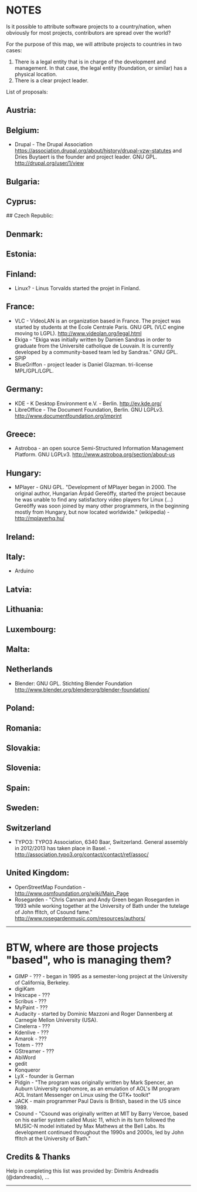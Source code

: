 NOTES
======

Is it possible to attribute software projects to a country/nation, when obviously for most projects, contributors are spread over the world?

For the purpose of this map, we will attribute projects to countries in two cases:

1) There is a legal entity that is in charge of the development and management. In that case, the legal entity (foundation, or similar) has a physical location.  
2) There is a clear project leader.

List of proposals:

## Austria:

## Belgium:

* Drupal - The Drupal Association https://association.drupal.org/about/history/drupal-vzw-statutes and Dries Buytaert is the founder and project leader. GNU GPL. http://drupal.org/user/1/view

## Bulgaria:

## Cyprus:

## Czech Republic:

## Denmark:

## Estonia:

## Finland:

* Linux? - Linus Torvalds started the projet in Finland.

## France:

* VLC - VideoLAN is an organization based in France. The project was started by students at the École Centrale Paris. GNU GPL (VLC engine moving to LGPL). http://www.videolan.org/legal.html
* Ekiga - "Ekiga was initially written by Damien Sandras in order to graduate from the Université catholique de Louvain. It is currently developed by a community-based team led by Sandras." GNU GPL.
* SPIP
* BlueGriffon - project leader is Daniel Glazman. tri-license MPL/GPL/LGPL.

## Germany:

* KDE - K Desktop Environment e.V. - Berlin. http://ev.kde.org/
* LibreOffice - The Document Foundation, Berlin. GNU LGPLv3. http://www.documentfoundation.org/imprint

## Greece:

* Astroboa - an open source Semi-Structured Information Management Platform. GNU LGPLv3. http://www.astroboa.org/section/about-us

## Hungary:

* MPlayer - GNU GPL. "Development of MPlayer began in 2000. The original author, Hungarian Árpád Gereöffy, started the project because he was unable to find any satisfactory video players for Linux (...) Gereöffy was soon joined by many other programmers, in the beginning mostly from Hungary, but now located worldwide." (wikipedia) - http://mplayerhq.hu/ 

## Ireland:

## Italy:

* Arduino

## Latvia:

## Lithuania:

## Luxembourg:

## Malta:

## Netherlands

* Blender: GNU GPL. Stichting Blender Foundation http://www.blender.org/blenderorg/blender-foundation/

## Poland:

## Romania:

## Slovakia:

## Slovenia:

## Spain:

## Sweden:

## Switzerland

* TYPO3: TYPO3 Association, 6340 Baar, Switzerland. General assembly in 2012/2013 has taken place in Basel. - http://association.typo3.org/contact/contact/ref/assoc/

## United Kingdom:

* OpenStreetMap Foundation - http://www.osmfoundation.org/wiki/Main_Page
* Rosegarden - "Chris Cannam and Andy Green began Rosegarden in 1993 while working together at the University of Bath under the tutelage of John ffitch, of Csound fame." http://www.rosegardenmusic.com/resources/authors/

*****

# BTW, where are **those** projects "based", who is managing them?
* GIMP - ??? - began in 1995 as a semester-long project at the University of California, Berkeley.
* digiKam
* Inkscape - ???
* Scribus - ???
* MyPaint - ???
* Audacity - started by Dominic Mazzoni and Roger Dannenberg at Carnegie Mellon University (USA).
* Cinelerra - ???
* Kdenlive - ???
* Amarok - ???
* Totem - ???
* GStreamer - ???
* AbiWord
* gedit
* Konqueror
* LyX - founder is German
* Pidgin - "The program was originally written by Mark Spencer, an Auburn University sophomore, as an emulation of AOL's IM program AOL Instant Messenger on Linux using the GTK+ toolkit"
* JACK - main programmer Paul Davis is British, based in the US since 1989.
* Csound - "Csound was originally written at MIT by Barry Vercoe, based on his earlier system called Music 11, which in its turn followed the MUSIC-N model initiated by Max Mathews at the Bell Labs. Its development continued throughout the 1990s and 2000s, led by John ffitch at the University of Bath."

## Credits & Thanks

Help in completing this list was provided by: Dimitris Andreadis (@dandreadis), ...

****